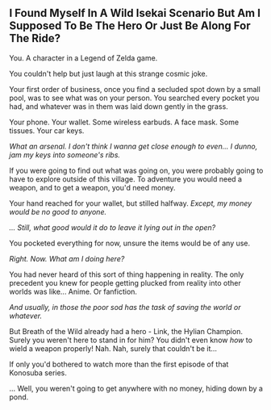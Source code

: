 ## I Found Myself In A Wild Isekai Scenario But Am I Supposed To Be The Hero Or Just Be Along For The Ride? 

You. A character in a Legend of Zelda game.

You couldn't help but just laugh at this strange cosmic joke.

Your first order of business, once you find a secluded spot down by a small pool, was to see what was on your person. You searched every pocket you had, and whatever was in them was laid down gently in the grass.

Your phone. Your wallet. Some wireless earbuds. A face mask. Some tissues. Your car keys.

*What an arsenal. I don't think I wanna get close enough to even... I dunno, jam my keys into someone's ribs.*

If you were going to find out what was going on, you were probably going to have to explore outside of this village. To adventure you would need a weapon, and to get a weapon, you'd need money.

Your hand reached for your wallet, but stilled halfway. _Except, my money would be no good to anyone._

_... Still, what good would it do to leave it lying out in the open?_

You pocketed everything for now, unsure the items would be of any use. 

_Right. Now. What am I doing here?_

You had never heard of this sort of thing happening in reality. The only precedent you knew for people getting plucked from reality into other worlds was like... Anime. Or fanfiction.

_And usually, in those the poor sod has the task of saving the world or whatever._

But Breath of the Wild already had a hero - Link, the Hylian Champion. Surely you weren't here to stand in for him? You didn't even know _how_ to wield a weapon properly! Nah. Nah, surely that couldn't be it...

If only you'd bothered to watch more than the first episode of that Konosuba series.

... Well, you weren't going to get anywhere with no money, hiding down by a pond. 
